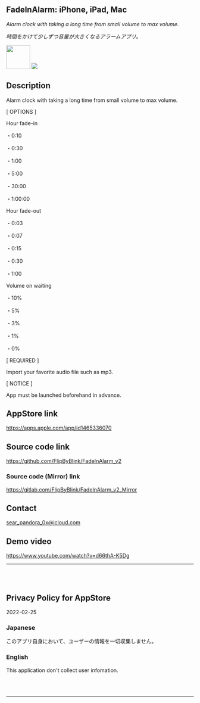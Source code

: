 FadeInAlarm: iPhone, iPad, Mac
-------------------------------
_Alarm clock with taking a long time from small volume to max volume._

_時間をかけて少しずつ音量が大きくなるアラームアプリ。_

<img src="AppTemplate/Assets.xcassets/RoundedIcon.imageset/icon.png" width="64">

<a href="https://apps.apple.com/app/id1465336070" target="blank">
    <img src="https://developer.apple.com/assets/elements/badges/download-on-the-app-store.svg">
</a>


Description
------------
Alarm clock with taking a long time from small volume to max volume.

[ OPTIONS ]

Hour fade-in

・0:10

・0:30

・1:00

・5:00

・30:00

・1:00:00

Hour fade-out

・0:03

・0:07

・0:15

・0:30

・1:00

Volume on waiting

・10%

・5%

・3%

・1%

・0%

[ REQUIRED ]

Import your favorite audio file such as mp3.

[ NOTICE ]

App must be launched beforehand in advance.


AppStore link
--------------
https://apps.apple.com/app/id1465336070


Source code link
-----------------
https://github.com/FlipByBlink/FadeInAlarm_v2

### Source code (Mirror) link
https://gitlab.com/FlipByBlink/FadeInAlarm_v2_Mirror


Contact
--------
sear_pandora_0x@icloud.com



Demo video
-----------
https://www.youtube.com/watch?v=d66thA-K5Dg


* * *

<br>
<br>

Privacy Policy for AppStore
-----------------------------
2022-02-25


### Japanese
このアプリ自身において、ユーザーの情報を一切収集しません。

### English
This application don't collect user infomation.


<br>
<br>

* * *

<!-- URL "Support page for AppStore" -->
<!-- https://flipbyblink.github.io/❓/ -->
<!-- URL "Privacy Policy for AppStore" -->
<!-- https://flipbyblink.github.io/❓/#privacy-policy-for-appstore -->
